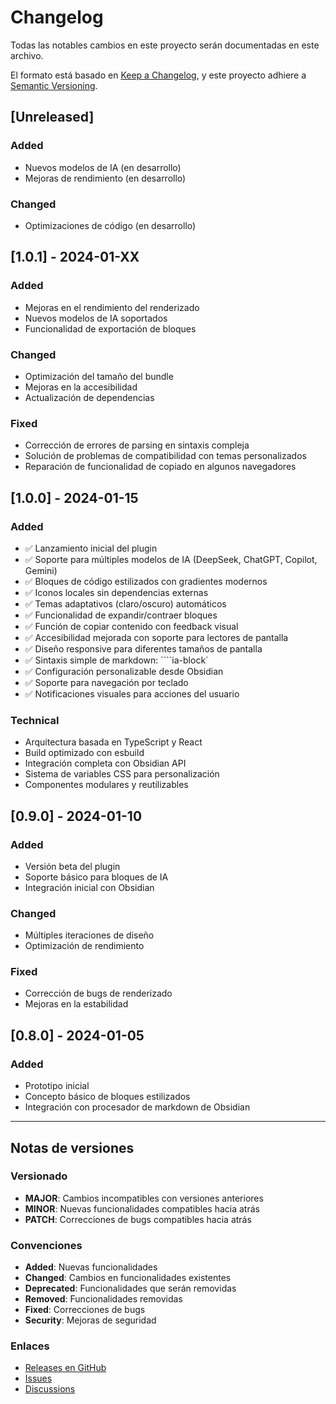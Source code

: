# Changelog

Todas las notables cambios en este proyecto serán documentadas en este archivo.

El formato está basado en [Keep a Changelog](https://keepachangelog.com/en/1.0.0/),
y este proyecto adhiere a [Semantic Versioning](https://semver.org/spec/v2.0.0.html).

## [Unreleased]

### Added
- Nuevos modelos de IA (en desarrollo)
- Mejoras de rendimiento (en desarrollo)

### Changed
- Optimizaciones de código (en desarrollo)

## [1.0.1] - 2024-01-XX

### Added
- Mejoras en el rendimiento del renderizado
- Nuevos modelos de IA soportados
- Funcionalidad de exportación de bloques

### Changed
- Optimización del tamaño del bundle
- Mejoras en la accesibilidad
- Actualización de dependencias

### Fixed
- Corrección de errores de parsing en sintaxis compleja
- Solución de problemas de compatibilidad con temas personalizados
- Reparación de funcionalidad de copiado en algunos navegadores

## [1.0.0] - 2024-01-15

### Added
- ✅ Lanzamiento inicial del plugin
- ✅ Soporte para múltiples modelos de IA (DeepSeek, ChatGPT, Copilot, Gemini)
- ✅ Bloques de código estilizados con gradientes modernos
- ✅ Iconos locales sin dependencias externas
- ✅ Temas adaptativos (claro/oscuro) automáticos
- ✅ Funcionalidad de expandir/contraer bloques
- ✅ Función de copiar contenido con feedback visual
- ✅ Accesibilidad mejorada con soporte para lectores de pantalla
- ✅ Diseño responsive para diferentes tamaños de pantalla
- ✅ Sintaxis simple de markdown: ````ia-block`
- ✅ Configuración personalizable desde Obsidian
- ✅ Soporte para navegación por teclado
- ✅ Notificaciones visuales para acciones del usuario

### Technical
- Arquitectura basada en TypeScript y React
- Build optimizado con esbuild
- Integración completa con Obsidian API
- Sistema de variables CSS para personalización
- Componentes modulares y reutilizables

## [0.9.0] - 2024-01-10

### Added
- Versión beta del plugin
- Soporte básico para bloques de IA
- Integración inicial con Obsidian

### Changed
- Múltiples iteraciones de diseño
- Optimización de rendimiento

### Fixed
- Corrección de bugs de renderizado
- Mejoras en la estabilidad

## [0.8.0] - 2024-01-05

### Added
- Prototipo inicial
- Concepto básico de bloques estilizados
- Integración con procesador de markdown de Obsidian

---

## Notas de versiones

### Versionado

- **MAJOR**: Cambios incompatibles con versiones anteriores
- **MINOR**: Nuevas funcionalidades compatibles hacia atrás
- **PATCH**: Correcciones de bugs compatibles hacia atrás

### Convenciones

- **Added**: Nuevas funcionalidades
- **Changed**: Cambios en funcionalidades existentes
- **Deprecated**: Funcionalidades que serán removidas
- **Removed**: Funcionalidades removidas
- **Fixed**: Correcciones de bugs
- **Security**: Mejoras de seguridad

### Enlaces

- [Releases en GitHub](https://github.com/ralf52/Ia-Block/releases)
- [Issues](https://github.com/ralf52/Ia-Block/issues)
- [Discussions](https://github.com/ralf52/Ia-Block/discussions) 